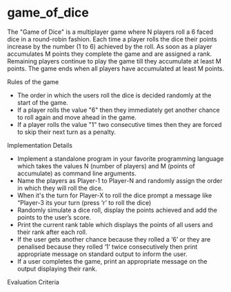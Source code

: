 # game_of_dice
The "Game of Dice" is a multiplayer game where N players roll a 6 faced dice in a round-robin fashion. Each time a player rolls the dice their points increase by the number (1 to 6) achieved by the roll.
As soon as a player accumulates M points they complete the game and are assigned a rank.
Remaining players continue to play the game till they accumulate at least M points. The game
ends when all players have accumulated at least M points.

Rules of the game
- The order in which the users roll the dice is decided randomly at the start of the game.
- If a player rolls the value "6" then they immediately get another chance to roll again and move
ahead in the game.
- If a player rolls the value "1" two consecutive times then they are forced to skip their next turn
as a penalty.

Implementation Details
- Implement a standalone program in your favorite programming language which takes the
values N (number of players) and M (points of accumulate) as command line arguments.
- Name the players as Player-1 to Player-N and randomly assign the order in which they
will roll the dice.
- When it's the turn for Player-X to roll the dice prompt a message like “Player-3 its your
turn (press ‘r’ to roll the dice)
- Randomly simulate a dice roll, display the points achieved and add the points to the
user’s score.
- Print the current rank table which displays the points of all users and their rank after
each roll.
- If the user gets another chance because they rolled a ‘6’ or they are penalised because
they rolled ‘1’ twice consecutively then print appropriate message on standard output to
inform the user.
- If a user completes the game, print an appropriate message on the output displaying
their rank.

Evaluation Criteria
